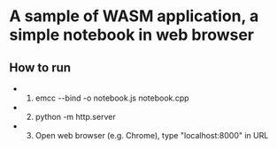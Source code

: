 # A sample of WASM application, a simple notebook in web browser

## How to run
* 1. emcc --bind -o notebook.js notebook.cpp
* 2. python -m http.server
* 3. Open web browser (e.g. Chrome), type "localhost:8000" in URL
